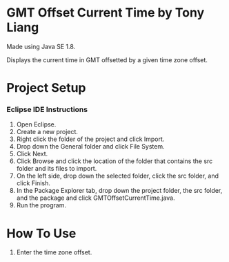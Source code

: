 # GMT Offset Current Time by Tony Liang

Made using Java SE 1.8.

Displays the current time in GMT offsetted by a given time zone offset.

# Project Setup

### Eclipse IDE Instructions
1. Open Eclipse.
2. Create a new project.
3. Right click the folder of the project and click Import.
4. Drop down the General folder and click File System.
5. Click Next.
6. Click Browse and click the location of the folder that contains the src folder and its files to import.
7. On the left side, drop down the selected folder, click the src folder, and click Finish.
8. In the Package Explorer tab, drop down the project folder, the src folder, and the package and click GMTOffsetCurrentTime.java.
9. Run the program.

# How To Use
1. Enter the time zone offset.